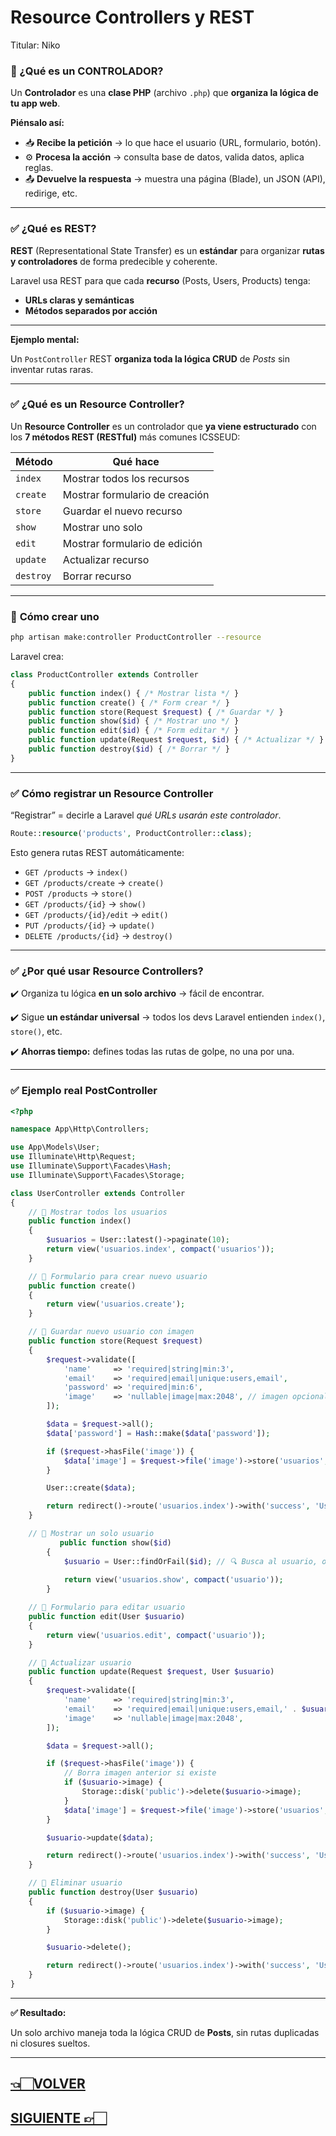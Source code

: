 # Resource Controllers y REST

Titular: Niko

### **📌 ¿Qué es un CONTROLADOR?**

Un **Controlador** es una **clase PHP** (archivo `.php`) que **organiza la lógica de tu app web**.

**Piénsalo así:**

- 📥 **Recibe la petición** → lo que hace el usuario (URL, formulario, botón).
- ⚙️ **Procesa la acción** → consulta base de datos, valida datos, aplica reglas.
- 📤 **Devuelve la respuesta** → muestra una página (Blade), un JSON (API), redirige, etc.

---

### ✅ **¿Qué es REST?**

**REST** (Representational State Transfer) es un **estándar** para organizar **rutas y controladores** de forma predecible y coherente.

Laravel usa REST para que cada **recurso** (Posts, Users, Products) tenga:

- **URLs claras y semánticas**
- **Métodos separados por acción**

---

**Ejemplo mental:**

Un `PostController` REST **organiza toda la lógica CRUD** de *Posts* sin inventar rutas raras.

---

### ✅ **¿Qué es un Resource Controller?**

Un **Resource Controller** es un controlador que **ya viene estructurado** con los **7 métodos REST (RESTful)** más comunes ICSSEUD:

| Método    | Qué hace                       |
| --------- | ------------------------------ |
| `index`   | Mostrar todos los recursos     |
| `create`  | Mostrar formulario de creación |
| `store`   | Guardar el nuevo recurso       |
| `show`    | Mostrar uno solo               |
| `edit`    | Mostrar formulario de edición  |
| `update`  | Actualizar recurso             |
| `destroy` | Borrar recurso                 |

---

### 📌 **Cómo crear uno**

```bash
php artisan make:controller ProductController --resource

```

Laravel crea:

```php
class ProductController extends Controller
{
    public function index() { /* Mostrar lista */ }
    public function create() { /* Form crear */ }
    public function store(Request $request) { /* Guardar */ }
    public function show($id) { /* Mostrar uno */ }
    public function edit($id) { /* Form editar */ }
    public function update(Request $request, $id) { /* Actualizar */ }
    public function destroy($id) { /* Borrar */ }
}

```

---

### ✅ **Cómo registrar un Resource Controller**

“Registrar” = decirle a Laravel *qué URLs usarán este controlador*.

```php
Route::resource('products', ProductController::class);

```

Esto genera rutas REST automáticamente:

- `GET /products` → `index()`
- `GET /products/create` → `create()`
- `POST /products` → `store()`
- `GET /products/{id}` → `show()`
- `GET /products/{id}/edit` → `edit()`
- `PUT /products/{id}` → `update()`
- `DELETE /products/{id}` → `destroy()`

---

### ✅ **¿Por qué usar Resource Controllers?**

✔️ Organiza tu lógica **en un solo archivo** → fácil de encontrar.

✔️ Sigue **un estándar universal** → todos los devs Laravel entienden `index()`, `store()`, etc.

✔️ **Ahorras tiempo:** defines todas las rutas de golpe, no una por una.

---

### ✅ **Ejemplo real PostController**

```php
<?php

namespace App\Http\Controllers;

use App\Models\User;
use Illuminate\Http\Request;
use Illuminate\Support\Facades\Hash;
use Illuminate\Support\Facades\Storage;

class UserController extends Controller
{
    // 🧾 Mostrar todos los usuarios
    public function index()
    {
        $usuarios = User::latest()->paginate(10);
        return view('usuarios.index', compact('usuarios'));
    }

    // 🧾 Formulario para crear nuevo usuario
    public function create()
    {
        return view('usuarios.create');
    }

    // 🧾 Guardar nuevo usuario con imagen
    public function store(Request $request)
    {
        $request->validate([
            'name'     => 'required|string|min:3',
            'email'    => 'required|email|unique:users,email',
            'password' => 'required|min:6',
            'image'    => 'nullable|image|max:2048', // imagen opcional
        ]);

        $data = $request->all();
        $data['password'] = Hash::make($data['password']);

        if ($request->hasFile('image')) {
            $data['image'] = $request->file('image')->store('usuarios', 'public');
        }

        User::create($data);

        return redirect()->route('usuarios.index')->with('success', 'Usuario creado correctamente.');
    }

    // 🧾 Mostrar un solo usuario
		   public function show($id)
		{
		    $usuario = User::findOrFail($id); // 🔍 Busca al usuario, o lanza error 404 si no existe
		
		    return view('usuarios.show', compact('usuario'));
		}

    // 🧾 Formulario para editar usuario
    public function edit(User $usuario)
    {
        return view('usuarios.edit', compact('usuario'));
    }

    // 🧾 Actualizar usuario
    public function update(Request $request, User $usuario)
    {
        $request->validate([
            'name'     => 'required|string|min:3',
            'email'    => 'required|email|unique:users,email,' . $usuario->id,
            'image'    => 'nullable|image|max:2048',
        ]);

        $data = $request->all();

        if ($request->hasFile('image')) {
            // Borra imagen anterior si existe
            if ($usuario->image) {
                Storage::disk('public')->delete($usuario->image);
            }
            $data['image'] = $request->file('image')->store('usuarios', 'public');
        }

        $usuario->update($data);

        return redirect()->route('usuarios.index')->with('success', 'Usuario actualizado.');
    }

    // 🧾 Eliminar usuario
    public function destroy(User $usuario)
    {
        if ($usuario->image) {
            Storage::disk('public')->delete($usuario->image);
        }

        $usuario->delete();

        return redirect()->route('usuarios.index')->with('success', 'Usuario eliminado.');
    }
}
```

---

**✅ Resultado:**

Un solo archivo maneja toda la lógica CRUD de **Posts**, sin rutas duplicadas ni closures sueltos.

---

## [👈🏻VOLVER](Controladores%20¿que%20son%20y%20como%20crearlos.md)

## [SIGUIENTE 👉🏻](Métodos%20(index,%20create,%20store…).md)
